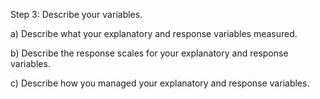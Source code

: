 Step 3: Describe your variables.

a) Describe what your explanatory and response variables measured.

b) Describe the response scales for your explanatory and response variables.

c) Describe how you managed your explanatory and response variables.
